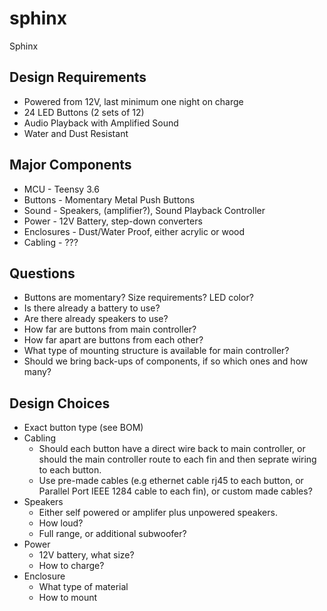 # sphinx
Sphinx

## Design Requirements
* Powered from 12V, last minimum one night on charge
* 24 LED Buttons (2 sets of 12)
* Audio Playback with Amplified Sound
* Water and Dust Resistant

## Major Components
* MCU - Teensy 3.6
* Buttons - Momentary Metal Push Buttons
* Sound - Speakers, (amplifier?), Sound Playback Controller
* Power - 12V Battery, step-down converters
* Enclosures - Dust/Water Proof, either acrylic or wood
* Cabling - ???

## Questions
* Buttons are momentary? Size requirements? LED color?
* Is there already a battery to use?
* Are there already speakers to use?
* How far are buttons from main controller?
* How far apart are buttons from each other?
* What type of mounting structure is available for main controller?
* Should we bring back-ups of components, if so which ones and how many?


## Design Choices
* Exact button type (see BOM)
* Cabling
	* Should each button have a direct wire back to main controller, or should the main controller route to each fin and then seprate wiring to each button.
	* Use pre-made cables (e.g ethernet cable rj45 to each button, or Parallel Port IEEE 1284 cable to each fin), or custom made cables?
* Speakers
	* Either self powered or amplifer plus unpowered speakers. 
	* How loud? 
	* Full range, or additional subwoofer?
* Power 
	* 12V battery, what size? 
	* How to charge?
* Enclosure
	* What type of material
	* How to mount

